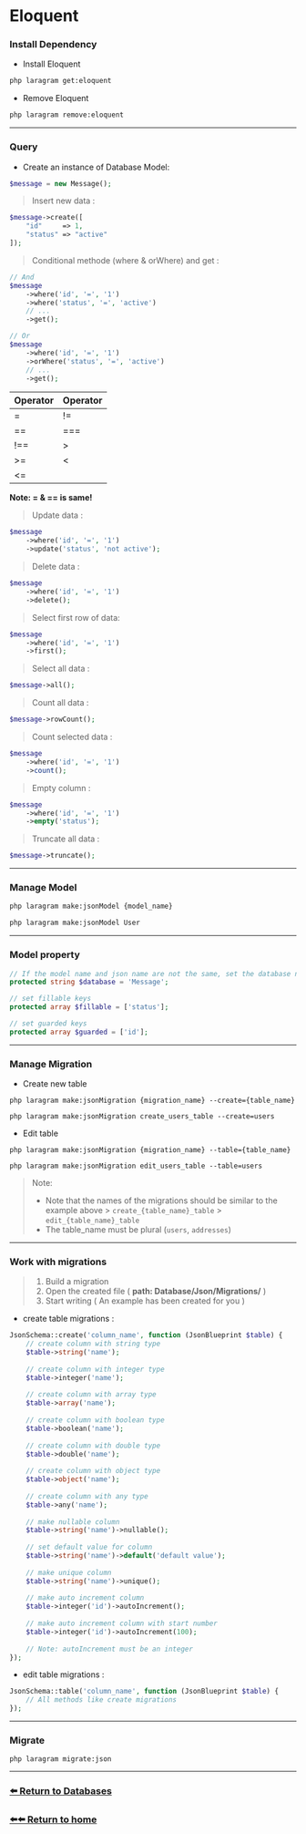# Eloquent

### Install Dependency
* Install Eloquent
```bash
php laragram get:eloquent
```
* Remove Eloquent
```bash
php laragram remove:eloquent
```
---

### Query
* Create an instance of Database Model:

```php
$message = new Message();
```

> Insert new data :
```php
$message->create([
    "id"     => 1,
    "status" => "active"
]);
```

> Conditional methode (where & orWhere) and get :
```php
// And
$message
    ->where('id', '=', '1')
    ->where('status', '=', 'active')
    // ...
    ->get();
```

```php
// Or
$message
    ->where('id', '=', '1')
    ->orWhere('status', '=', 'active')
    // ...
    ->get();
```

| Operator         | Operator |
|------------------|--------|
| =                | !=     |
| ==               | ===    |
| !==              | \>     |
| \>=               | <      |
| <=                |        |
**Note: = & == is same!**


> Update data :
```php
$message
    ->where('id', '=', '1')
    ->update('status', 'not active');
```

> Delete data :
```php
$message
    ->where('id', '=', '1')
    ->delete();
```

> Select first row of data:
```php
$message
    ->where('id', '=', '1')
    ->first();
```

> Select all data :
```php
$message->all();
```

> Count all data :
```php
$message->rowCount();
```

> Count selected data :
```php
$message
    ->where('id', '=', '1')
    ->count();
```

> Empty column :
```php
$message
    ->where('id', '=', '1')
    ->empty('status');
```

> Truncate all data :
```php
$message->truncate();
```
---
### Manage Model
```bash
php laragram make:jsonModel {model_name}
```
```bash
php laragram make:jsonModel User
```
---
### Model property

```php
// If the model name and json name are not the same, set the database name
protected string $database = 'Message';

// set fillable keys
protected array $fillable = ['status'];

// set guarded keys
protected array $guarded = ['id'];
```
---
### Manage Migration

* Create new table
```
php laragram make:jsonMigration {migration_name} --create={table_name}
```
```
php laragram make:jsonMigration create_users_table --create=users
```

* Edit table
```
php laragram make:jsonMigration {migration_name} --table={table_name}
```
```
php laragram make:jsonMigration edit_users_table --table=users
```

> Note:
> * Note that the names of the migrations should be similar to the example above
    >   `create_{table_name}_table`
    >   `edit_{table_name}_table`
> * The table_name must be plural (`users`, `addresses`)

---
### Work with migrations
>1. Build a migration
>2. Open the created file ( **path: Database/Json/Migrations/** )
>3. Start writing ( An example has been created for you )
* create table migrations :
```php
JsonSchema::create('column_name', function (JsonBlueprint $table) {
    // create column with string type
    $table->string('name');
    
    // create column with integer type
    $table->integer('name');
    
    // create column with array type
    $table->array('name');
    
    // create column with boolean type
    $table->boolean('name');
    
    // create column with double type
    $table->double('name');
    
    // create column with object type
    $table->object('name');
    
    // create column with any type
    $table->any('name');
    
    // make nullable column 
    $table->string('name')->nullable();
    
    // set default value for column
    $table->string('name')->default('default value');
    
    // make unique column
    $table->string('name')->unique();
    
    // make auto increment column
    $table->integer('id')->autoIncrement();
    
    // make auto increment column with start number
    $table->integer('id')->autoIncrement(100);
    
    // Note: autoIncrement must be an integer
});
```
* edit table migrations :
```php
JsonSchema::table('column_name', function (JsonBlueprint $table) {
    // All methods like create migrations
});
```
---
### Migrate

```
php laragram migrate:json
```
---
### [⬅️ Return to Databases](https://github.com/laraXgram/Document/databases.md)
### [⬅️⬅️ Return to home](https://github.com/laraXgram/Document/readme.md)